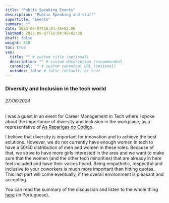 ```yaml
---
title: "Public Speaking Events"
description: "Public Speaking and stuff"
supertitle: "Events"
summary: ""
date: 2023-09-07T16:04:48+02:00
lastmod: 2023-09-07T16:04:48+02:00
draft: false
weight: 810
toc: true
seo:
  title: "" # custom title (optional)
  description: "" # custom description (recommended)
  canonical: "" # custom canonical URL (optional)
  noindex: false # false (default) or true
---
```

### Diversity and Inclusion in the tech world
###### 27/06/2024

I was a guest in an event for Career Management in Tech where I spoke about the importance of diversity and inclusion in the workplace, as a representative of [As Raparigas do Código](https://raparigasdocodigo.pt/).

I believe that diversity is important for innovation and to achieve the best solutions. However, we do not currently have enough women in tech to have a 50/50 distribution of men and women in these roles. Because of that, we strive to have more girls interested in the area and we want to make sure that the women (and the other tech minorities) that are already in here feel included and have their voices heard. Being empathetic, respectful and inclusive to your coworkers is much more important than hitting quotas. This last part will come eventually, if the overall environment is pleasant and accepting.

You can read the summary of the discussion and listen to the whole thing [here](https://visao.pt/exame/2024-06-27-diversidade-e-quotas-podemos-estar-a-ir-a-um-extremo-para-tentar-encontrar-um-meio/) (in Portuguese).




